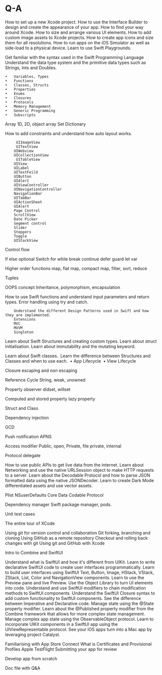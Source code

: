 # Q-A

How to set up a new Xcode project. How to use the Interface Builder to design and create the appearance of your app. How to find your way around Xcode. How to size and arrange various UI elements. How to add custom image assets to Xcode projects. How to create app icons and size them for all resolutions. How to run apps on the iOS Simulator as well as side-load to a physical device. 
Learn to use Swift Playgrounds. 

Get familiar with the syntax used in the Swift Programming Language
Understand the data type system and the primitive data types such as Strings, Ints and Doubles. 

	•	Variables, Types 
	•	Functions 
	•	Classes, Structs 
	•	Properties
	•	Enums 
	•	Closures 
	•	Protocols 
	•	Memory Management 
	•	Generic Programming 
	•	Subscripts

Array 1D, 2D, object array
Set
Dictionary

How to add constraints and understand how auto layout works. 


         UIImageView
         UITextView
        UIWebview
        UICollectionView
         UITableView
		UIView
		UILabel
		UITextFeild
		UIButton
		UIAlert
		UIViewController
		UINavigationController
		NavigationBar
		UITabBar
		UIActionSheet
		UIAlert
		Page Control
		ScrollView 
		Date Picker
		Segment control
		Slider 
		Steppers
		Toggle
		UIStackView

Control flow 

If else 
optional
Switch
for 
while
break
continue
defer
guard 
let 
var

Higher order functions
map, flat map, compact map, filter, sort, reduce

Tuples

OOPS concept
Inheritance, polymorphism, encapsulation

How to use Swift functions and understand input parameters and return types. Error handling using try and catch. 

		Understand the different Design Patterns used in Swift and how they are implemented.
		Extensions
		MVC
		MVVM 
		Singleton 
		

Learn about Swift Structures and creating custom types. 
Learn about struct initialisation. Learn about immutability and the mutating keyword. 

Learn about Swift classes. 
Learn the difference between Structures and Classes and when to use each. 
	•	App Lifecycle 
	•	View Lifecycle 


Closure
escaping and non escaping

Reference Cycle
String, weak, unowned 

Property observer
didset, willset

Computed and stored property
lazy property

Struct and Class

Dependency injection

GCD

Push notification APNS

Access modifier
Public, open, Private, file private, internal

Protocol delegate 

How to use public APIs to get live data from the internet. 
Learn about Networking and use the native URLSession object to make HTTP requests to a server. Learn about the Decodable Protocol and how to parse JSON formatted data using the native JSONDecoder. 
Learn to create Dark Mode differentiated assets and use vector assets. 

Plist
NSuserDefaults
Core Data
Codable Protocol


Dependency manager
Swift package manager, pods.


Unit test cases

The entire tour of XCode 


Using git for version control and collaboration 
Git forking, branching and cloning Using GitHub as a remote repository
 Checkout and rolling back changes with git 
Using git and GitHub with Xcode 


Intro to Combine and SwiftUI

Understand what is SwiftUI and how it's different from UIKit. Learn to write declarative SwiftUI code to create user interfaces programmatically. Learn to build user interfaces using SwiftUI Text, Button, Image, HStack, VStack, ZStack, List, Color and NavigationView components. 
Learn to use the Preview pane and live Preview. Use the Object Library to turn UI elements into code. Understand and use SwiftUI modifiers to chain modification methods to SwiftUI components. Understand the SwiftUI Closure syntax to add custom functionality to SwiftUI components. See the difference between Imperative and Declarative code. Manage state using the @State property modifier. Learn about the @Published property modifier from the Combine framework that allows for more complex state management. Manage complex app state using the ObservableObject protocol. Learn to incorporate UIKit components in a SwiftUI app using the UIViewRepresentable protocol. See your iOS apps turn into a Mac app by leveraging project Catalyst. 


Familiarising with App Store Connect 
What is Certificates and Provisional Profiles Apple TestFlight Submitting your app for review 

Develop app from scratch

Doc file with Q&A
